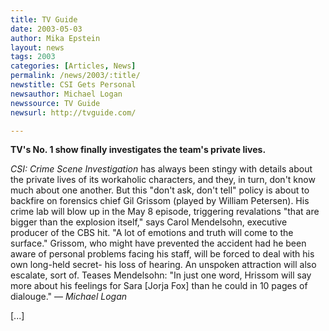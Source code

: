 ```yaml
---
title: TV Guide
date: 2003-05-03
author: Mika Epstein
layout: news
tags: 2003
categories: [Articles, News]
permalink: /news/2003/:title/
newstitle: CSI Gets Personal  
newsauthor: Michael Logan  
newssource: TV Guide  
newsurl: http://tvguide.com/  

---
```


**TV's No. 1 show finally investigates the team's private lives.**

*CSI: Crime Scene Investigation* has always been stingy with details about the private lives of its workaholic characters, and they, in turn, don't know much about one another. But this "don't ask, don't tell" policy is about to backfire on forensics chief Gil Grissom (played by William Petersen). His crime lab will blow up in the May 8 episode, triggering revalations "that are bigger than the explosion itself," says Carol Mendelsohn, executive producer of the CBS hit. "A lot of emotions and truth will come to the surface." Grissom, who might have prevented the accident had he been aware of personal problems facing his staff, will be forced to deal with his own long-held secret- his loss of hearing. An unspoken attraction will also escalate, sort of. Teases Mendelsohn: "In just one word, Hrissom will say more about his feelings for Sara [Jorja Fox] than he could in 10 pages of dialouge." &#8212; *Michael Logan*

[...]

